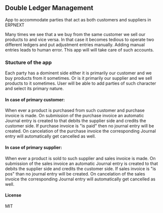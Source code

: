 ## Double Ledger Management

App to accommodate parties that act as both customers and suppliers in ERPNEXT

Many times we see that a we buy from the same customer we sell our products to and vice versa. In that case it becomes tedious to operate two different ledgers and put adjustment entries manually. Adding manual entries leads to human error. This app will will take care of such accounts. 

### Stucture of the app
Each party has a dominent side either it is primarily our customer and we buy products from it sometimes. Or is it primarily our supplier and we sell products to it sometimes. User will be able to add parties of such character and select its primary nature. 

#### In case of primary customer:  
When ever a product is purchased from such customer and purchase invoice is made. On submission of the purchase invoice an automatic Journal entry is created to that debits the supplier side and credits the customer side. If purchase invoice is "is paid" then no journal entry will be created. On cancelation of the purchase invoice the corresponding Journal entry will automatically get cancelled as well.  

#### In case of primary supplier:
When ever a product is sold to such supplier and sales invoice is made. On submission of the sales invoice an automatic Journal entry is created to that debits the supplier side and credits the customer side. If sales invoice is "is pos" than no journal entry will be created. On cancelation of the sales invoice the corresponding Journal entry will automatically get cancelled as well. 

#### License



MIT
